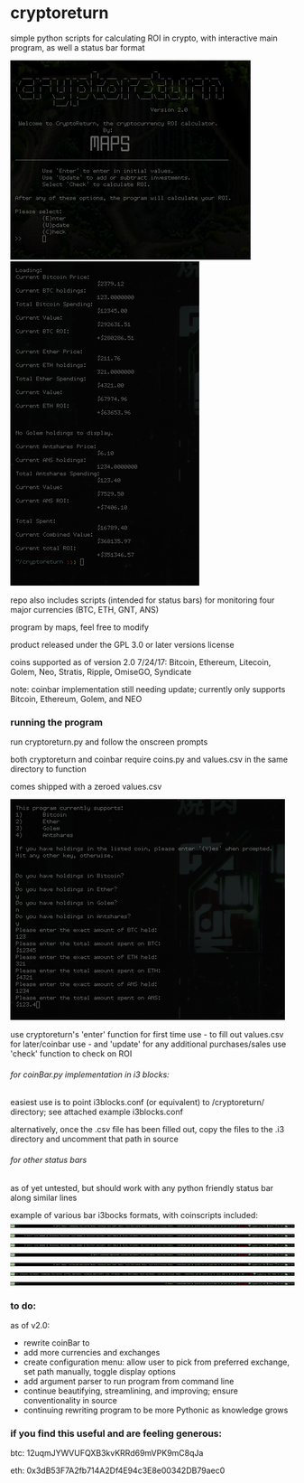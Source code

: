 # cryptoreturn
simple python scripts for calculating ROI in crypto, with interactive main program, as well a status bar format

![Screenshot](https://raw.githubusercontent.com/mistermaps/cryptoreturn/master/images/crTitle.png)
![Screenshot](https://raw.githubusercontent.com/mistermaps/cryptoreturn/master/images/crDemo3.png)

repo also includes scripts (intended for status bars) for monitoring four major currencies (BTC, ETH, GNT, ANS)

program by maps, feel free to modify

product released under the GPL 3.0 or later versions license

coins supported as of version 2.0 7/24/17:
Bitcoin, Ethereum, Litecoin, Golem, Neo, Stratis, Ripple, OmiseGO, Syndicate

note: coinbar implementation still needing update; currently only supports Bitcoin, Ethereum, Golem, and NEO
### running the program
run cryptoreturn.py and follow the onscreen prompts

both cryptoreturn and coinbar require coins.py and values.csv in the same directory to function

comes shipped with a zeroed values.csv

![Screenshot](https://raw.githubusercontent.com/mistermaps/cryptoreturn/master/images/crDemo2.png)

use cryptoreturn's 'enter' function for first time use - to fill out values.csv for later/coinbar use - and 'update' for any additional purchases/sales
use 'check' function to check on ROI

###### for coinBar.py implementation in i3 blocks:
easiest use is to point i3blocks.conf (or equivalent) to /cryptoreturn/ directory; see attached example i3blocks.conf

alternatively, once the .csv file has been filled out, copy the files to the .i3 directory and uncomment that path in source

###### for other status bars
as of yet untested, but should work with any python friendly status bar along similar lines

example of various bar i3bocks formats, with coinscripts included:
![Screenshot](https://raw.githubusercontent.com/mistermaps/cryptoreturn/master/images/crBarCoinROI.png)
![Screenshot](https://raw.githubusercontent.com/mistermaps/cryptoreturn/master/images/crBarAll.png)
![Screenshot](https://raw.githubusercontent.com/mistermaps/cryptoreturn/master/images/crBarAmountValue.png)
![Screenshot](https://raw.githubusercontent.com/mistermaps/cryptoreturn/master/images/crBarPerCoinValue.png)
![Screenshot](https://raw.githubusercontent.com/mistermaps/cryptoreturn/master/images/crBarPerCoinROI.png)
![Screenshot](https://raw.githubusercontent.com/mistermaps/cryptoreturn/master/images/crBarEverything.png)
![Screenshot](https://raw.githubusercontent.com/mistermaps/cryptoreturn/master/images/crBarTotalROI.png)

### to do:
as of v2.0:
- rewrite coinBar to 
- add more currencies and exchanges
- create configuration menu: allow user to pick from preferred exchange, set path manually, toggle display options
- add argument parser to run program from command line
- continue beautifying, streamlining, and improving; ensure conventionality in source
- continuing rewriting program to be more Pythonic as knowledge grows
### if you find this useful and are feeling generous:

btc: 12uqmJYWVUFQXB3kvKRRd69mVPK9mC8qJa

eth: 0x3dB53F7A2fb714A2Df4E94c3E8e00342DB79aec0


